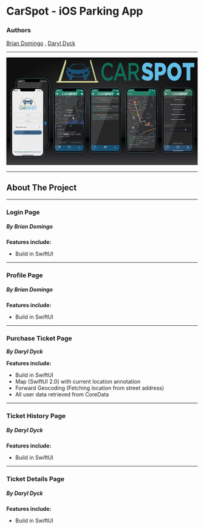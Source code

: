 # CarSpot - iOS Parking App

### Authors
[Brian Domingo](https://github.com/BrianJayD) ,  [Daryl Dyck](https://github.com/daryldyck/)
___
![Screenshots](images/Screenshots.jpg)
___
## About The Project
___
### Login Page
##### By Brian Domingo

**Features include:**
- Build in SwiftUI
___
### Profile Page
##### By Brian Domingo

**Features include:**
- Build in SwiftUI
___
### Purchase Ticket Page
**_By Daryl Dyck_**

**Features include:**
- Build in SwiftUI
- Map (SwiftUI 2.0) with current location annotation
- Forward Geocoding (Fetching location from street address)
- All user data retrieved from CoreData
___
### Ticket History Page
##### By Daryl Dyck

**Features include:**
- Build in SwiftUI
___
### Ticket Details Page
##### By Daryl Dyck

**Features include:**
- Build in SwiftUI
